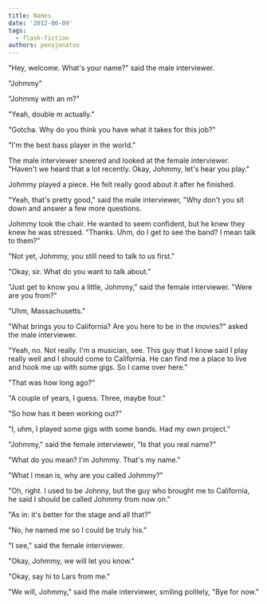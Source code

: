 ```yaml
---
title: Names
date: '2012-06-09'
tags:
  - flash-fiction
authors: pensjonatus
---
```


"Hey, welcome. What's your name?" said the male interviewer.

"Johmmy"

<!-- truncate -->

"Johmmy with an m?"

"Yeah, double m actually."

"Gotcha. Why do you think you have what it takes for this job?"

"I'm the best bass player in the world."

The male interviewer sneered and looked at the female interviewer. "Haven't we
heard that a lot recently. Okay, Johmmy, let's hear you play."

Johmmy played a piece. He felt really good about it after he finished.

"Yeah, that's pretty good," said the male interviewer, "Why don't you sit down
and answer a few more questions.

Johmmy took the chair. He wanted to seem confident, but he knew they knew he was
stressed. "Thanks. Uhm, do I get to see the band? I mean talk to them?"

"Not yet, Johmmy, you still need to talk to us first."

"Okay, sir. What do you want to talk about."

"Just get to know you a little, Johmmy," said the female interviewer. "Were are
you from?"

"Uhm, Massachusetts."

"What brings you to California? Are you here to be in the movies?" asked the
male interviewer.

"Yeah, no. Not really. I'm a musician, see. This guy that I know said I play
really well and I should come to California. He can find me a place to live and
hook me up with some gigs. So I came over here."

"That was how long ago?"

"A couple of years, I guess. Three, maybe four."

"So how has it been working out?"

"I, uhm, I played some gigs with some bands. Had my own project."

"Johmmy," said the female interviewer, "Is that you real name?"

"What do you mean? I'm Johmmy. That's my name."

"What I mean is, why are you called Johmmy?"

"Oh, right. I used to be Johnny, but the guy who brought me to California, he
said I should be called Johmmy from now on."

"As in: it's better for the stage and all that?"

"No, he named me so I could be truly his."

"I see," said the female interviewer.

"Okay, Johmmy, we will let you know."

"Okay, say hi to Lars from me."

"We will, Johmmy," said the male interviewer, smiling politely, "Bye for now."
